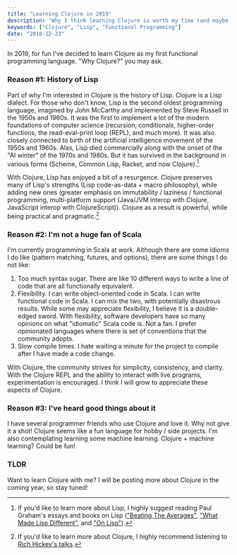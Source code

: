 ```yaml
---
title: "Learning Clojure in 2019"
description: "Why I think learning Clojure is worth my time (and maybe yours too!)."
keywords: ["Clojure", "Lisp", "Functional Programming"]
date: "2018-12-23"
---
```


In 2019, for fun I've decided to learn Clojure as my first functional programming language.
"Why Clojure?" you may ask.

### Reason #1: History of Lisp

Part of why I'm interested in Clojure is the history of Lisp. Clojure
is a Lisp dialect. For those who don't know, Lisp is the second oldest programming language, imagined
by John McCarthy and implemented by Steve Russell in the 1950s and 1960s. It was the first to implement
a lot of the modern foundations of computer science (recursion, conditionals, higher-order functions,
the read-eval-print loop (REPL), and much more). It was also closely connected to birth of the artificial
intelligence movement of the 1950s and 1960s. Alas, Lisp died commercially along with the onset of the
"AI winter" of the 1970s and 1980s. But it has survived in the background in various forms (Scheme,
Common Lisp, Racket, and now Clojure).[^1]

With Clojure, Lisp has enjoyed a bit of a resurgence. Clojure preserves many of Lisp's strengths (Lisp
code-as-data + macro philosophy), while adding new ones (greater emphasis on immutability / laziness /
functional programming, multi-platform support (Java/JVM interop with Clojure, JavaScript interop with
ClojureScript)). Clojure as a result is powerful, while being practical and pragmatic.[^2]

### Reason #2: I'm not a huge fan of Scala

I'm currently programming in Scala at work. Although there are some idioms I do like (pattern matching,
futures, and options), there are some things I do not like:

1) Too much syntax sugar. There are like 10 different ways to write a line of code that are all
functionally equivalent.
2) Flexibility. I can write object-oriented code in Scala. I can write functional code in
Scala. I can mix the two, with potentially disastrous results. While some may appreciate flexibility,
I believe it is a double-edged sword. With flexibility, software developers have so many opinions on
what "idiomatic" Scala code is. Not a fan. I prefer opinionated languages where there is set of
conventions that the community adopts.
3) Slow compile times. I hate waiting a minute for the project to compile after I have made a code
change.

With Clojure, the community strives for simplicity, consistency, and clarity. With the Clojure REPL
and the ability to interact with live programs, experimentation is encouraged. I think I will grow
to appreciate these aspects of Clojure.

### Reason #3: I've heard good things about it

I have several programmer friends who use Clojure and love it. Why not give it a shot! Clojure seems
like a fun language for hobby / side projects. I'm also contemplating learning some machine learning.
Clojure + machine learning? Could be fun!

### TLDR

Want to learn Clojure with me? I will be posting more about Clojure in the coming year, so stay tuned!


[^1]: If you'd like to learn more about Lisp, I highly suggest reading Paul Graham's essays and
  books on Lisp (["Beating The Averages"](http://paulgraham.com/avg.html),
  ["What Made Lisp Different"](http://www.paulgraham.com/diff.html), and
  ["On Lisp"](http://www.paulgraham.com/onlisptext.html)).

[^2]: If you'd like to learn more about Clojure, I highly recommend listening to
  [Rich Hickey's talks](https://www.youtube.com/results?search_query=rich+hickey+talks).
